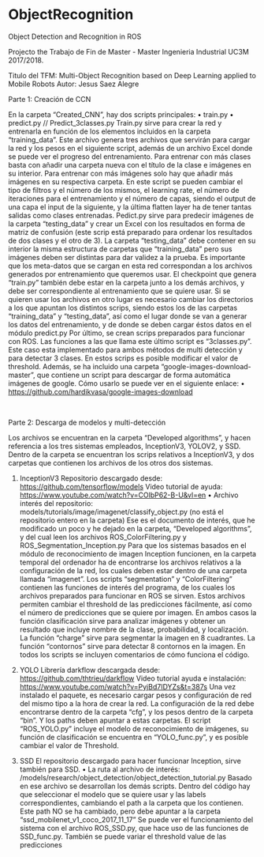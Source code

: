 # ObjectRecognition
Object Detection and Recognition in ROS

Projecto the Trabajo de Fin de Master - Master Ingenieria Industrial UC3M 2017/2018.

Titulo del TFM: Multi-Object Recognition based on Deep Learning applied to Mobile Robots
Autor: Jesus Saez Alegre



Parte 1: 
Creación de CCN

En la carpeta “Created_CNN”, hay dos scripts principales:
•	train.py
•	predict.py // Predict_3classes.py
Train.py sirve para crear la red y entrenarla en función de los elementos incluidos en la carpeta “training_data”. Este archivo genera tres archivos que servirán para cargar la red y los pesos en el siguiente script, además de un archivo Excel donde se puede ver el progreso del entrenamiento.
Para entrenar con más clases basta con añadir una carpeta nueva con el título de la clase e imágenes en su interior. Para entrenar con más imágenes solo hay que añadir más imágenes en su respectiva carpeta.
En este script se pueden cambiar el tipo de filtros y el número de los mismos, el learning rate, el número de iteraciones para el entrenamiento y el número de capas, siendo el output de una capa el input de la siguiente, y la última flatten layer ha de tener tantas salidas como clases entrenadas.
Pedict.py sirve para predecir imágenes de la carpeta “testing_data” y crear un Excel con los resultados en forma de matriz de confusión (este scrip está preparado para ordenar los resultados de dos clases y el otro de 3). La carpeta “testing_data” debe contener en su interior la misma estructura de carpetas que “training_data” pero sus imágenes deben ser distintas para dar validez a la prueba.
 Es importante que los meta-datos que se cargan en esta red correspondan a los archivos generados por entrenamiento que queremos usar. El checkpoint que genera “train.py” también debe estar en la carpeta junto a los demás archivos, y debe ser correspondiente al entrenamiento que se quiere usar.
Si se quieren usar los archivos en otro lugar es necesario cambiar los directorios a los que apuntan los distintos scrips, siendo estos los de las carpetas “training_data” y “testing_data”, así como el lugar donde se van a generar los datos del entrenamiento, y de donde se deben cargar éstos datos en el módulo predict.py
Por último, se crean scrips preparados para funcionar con ROS. Las funciones a las que llama este último script es “3classes.py”. Este caso esta implementado para ambos métodos de multi detección y para detectar 3 clases. En estos scrips es posible modificar el valor de threshold.
Además, se ha incluido una carpeta “google-images-download-master”, que contiene un script para descargar de forma automática imágenes de google. Cómo usarlo se puede ver en el siguiente enlace:
•	https://github.com/hardikvasa/google-images-download


 



Parte 2: 
Descarga de modelos y multi-detección


Los archivos se encuentran en la carpeta “Developed algorithms”, y hacen referencia a los tres sistemas empleados, InceptionV3, YOLOV2, y SSD. Dentro de la carpeta se encuentran los scrips relativos a InceptionV3, y dos carpetas que contienen los archivos de los otros dos sistemas.


1.	InceptionV3
Repositorio descargado desde: https://github.com/tensorflow/models
Video tutorial de ayuda: https://www.youtube.com/watch?v=COlbP62-B-U&vl=en
•	Archivo interés del repositorio: models/tutorials/image/imagenet/classify_object.py (no está el repositorio entero en la carpeta)
Ese es el documento de interés, que he modificado un poco y he dejado en la carpeta, “Developed algorithms”, y del cual leen los archivos ROS_ColorFiltering.py y ROS_Segmentation_Inception.py
Para que los sistemas basados en el módulo de reconocimiento de imagen Inception funcionen, en la carpeta temporal del ordenador ha de encontrarse los archivos relativos a la configuración de la red, los cuales  deben estar dentro de una carpeta llamada “imagenet”.
Los scripts “segmentation” y “ColorFiltering” contienen las funciones de interés del programa, de los cuales los archivos preparados para funcionar en ROS se sirven. Estos archivos permiten cambiar el threshold de las predicciones fácilmente, así como el número de predicciones que se quiere por imagen.
En ambos casos la función clasificación sirve para analizar imágenes y obtener un resultado que incluye nombre de la clase, probabilidad, y localización.
La función “charge” sirve para segmentar la imagen en 8 cuadrantes.
La función “contornos” sirve para detectar 8 contornos en la imagen.
En todos los scripts se incluyen comentarios de cómo funciona el código.



2.	YOLO
Librería darkflow descargada desde: https://github.com/thtrieu/darkflow
Video tutorial ayuda e instalación:
 https://www.youtube.com/watch?v=PyjBd7IDYZs&t=387s
Una vez instalado el paquete, es necesario cargar pesos y configuración de red del mismo tipo a la hora de crear la red. La configuración de la red debe encontrarse dentro de la carpeta “cfg”, y los pesos dentro de la carpeta “bin”. Y los paths deben apuntar a estas carpetas.
El script  “ROS_YOLO.py” incluye el modelo de reconocimiento de imágenes, su función de clasificación se encuentra en “YOLO_func.py”, y es posible cambiar el valor de Threshold.



3.	SSD
El repositorio descargado para hacer funcionar Inception, sirve también para SSD.
•	La ruta al archivo de interés:
/models/research/object_detection/object_detection_tutorial.py
Basado en ese archivo se desarrollan los demás scripts. Dentro del código hay que seleccionar el modelo que se quiere usar y las labels correspondientes, cambiando el path a la carpeta que los contienen.
Este path NO se ha cambiado, pero debe apuntar a la carpeta “ssd_mobilenet_v1_coco_2017_11_17”
Se puede ver el funcionamiento del sistema con el archivo ROS_SSD.py, que hace uso de las funciones de SSD_func.py. También se puede variar el threshold value de las predicciones
